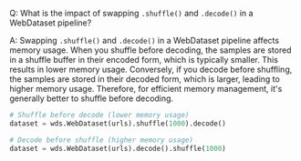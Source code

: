 Q: What is the impact of swapping `.shuffle()` and `.decode()` in a WebDataset pipeline?

A: Swapping `.shuffle()` and `.decode()` in a WebDataset pipeline affects memory usage. When you shuffle before decoding, the samples are stored in a shuffle buffer in their encoded form, which is typically smaller. This results in lower memory usage. Conversely, if you decode before shuffling, the samples are stored in their decoded form, which is larger, leading to higher memory usage. Therefore, for efficient memory management, it's generally better to shuffle before decoding.

```python
# Shuffle before decode (lower memory usage)
dataset = wds.WebDataset(urls).shuffle(1000).decode()

# Decode before shuffle (higher memory usage)
dataset = wds.WebDataset(urls).decode().shuffle(1000)
```
